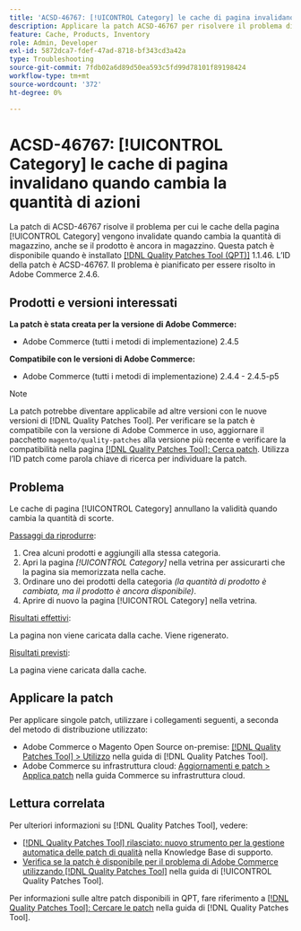 ```yaml
---
title: 'ACSD-46767: [!UICONTROL Category] le cache di pagina invalidano quando cambia la quantità di azioni'
description: Applicare la patch ACSD-46767 per risolvere il problema di Adobe Commerce, in cui le cache di pagina [!UICONTROL Category] annullano la validità quando cambia la quantità di magazzino, anche se il prodotto è ancora in magazzino.
feature: Cache, Products, Inventory
role: Admin, Developer
exl-id: 5872dca7-fdef-47ad-8718-bf343cd3a42a
type: Troubleshooting
source-git-commit: 7fdb02a6d89d50ea593c5fd99d78101f89198424
workflow-type: tm+mt
source-wordcount: '372'
ht-degree: 0%

---
```


# ACSD-46767: [!UICONTROL Category] le cache di pagina invalidano quando cambia la quantità di azioni

La patch di ACSD-46767 risolve il problema per cui le cache della pagina [!UICONTROL Category] vengono invalidate quando cambia la quantità di magazzino, anche se il prodotto è ancora in magazzino. Questa patch è disponibile quando è installato [[!DNL Quality Patches Tool (QPT)]](https://experienceleague.adobe.com/it/docs/commerce-operations/tools/quality-patches-tool/quality-patches-tool-to-self-serve-quality-patches) 1.1.46. L’ID della patch è ACSD-46767. Il problema è pianificato per essere risolto in Adobe Commerce 2.4.6.

## Prodotti e versioni interessati

**La patch è stata creata per la versione di Adobe Commerce:**

* Adobe Commerce (tutti i metodi di implementazione) 2.4.5

**Compatibile con le versioni di Adobe Commerce:**

* Adobe Commerce (tutti i metodi di implementazione) 2.4.4 - 2.4.5-p5

>[!NOTE]
>
>La patch potrebbe diventare applicabile ad altre versioni con le nuove versioni di [!DNL Quality Patches Tool]. Per verificare se la patch è compatibile con la versione di Adobe Commerce in uso, aggiornare il pacchetto `magento/quality-patches` alla versione più recente e verificare la compatibilità nella pagina [[!DNL Quality Patches Tool]: Cerca patch](https://experienceleague.adobe.com/tools/commerce-quality-patches/index.html?lang=it). Utilizza l’ID patch come parola chiave di ricerca per individuare la patch.

## Problema

Le cache di pagina [!UICONTROL Category] annullano la validità quando cambia la quantità di scorte.

<u>Passaggi da riprodurre</u>:

1. Crea alcuni prodotti e aggiungili alla stessa categoria.
1. Apri la pagina *[!UICONTROL Category]* nella vetrina per assicurarti che la pagina sia memorizzata nella cache.
1. Ordinare uno dei prodotti della categoria *(la quantità di prodotto è cambiata, ma il prodotto è ancora disponibile)*.
1. Aprire di nuovo la pagina [!UICONTROL Category] nella vetrina.

<u>Risultati effettivi</u>:

La pagina non viene caricata dalla cache. Viene rigenerato.

<u>Risultati previsti</u>:

La pagina viene caricata dalla cache.

## Applicare la patch

Per applicare singole patch, utilizzare i collegamenti seguenti, a seconda del metodo di distribuzione utilizzato:

* Adobe Commerce o Magento Open Source on-premise: [[!DNL Quality Patches Tool] > Utilizzo](/help/tools/quality-patches-tool/usage.md) nella guida di [!DNL Quality Patches Tool].
* Adobe Commerce su infrastruttura cloud: [Aggiornamenti e patch > Applica patch](https://experienceleague.adobe.com/docs/commerce-cloud-service/user-guide/develop/upgrade/apply-patches.html?lang=it) nella guida Commerce su infrastruttura cloud.

## Lettura correlata

Per ulteriori informazioni su [!DNL Quality Patches Tool], vedere:

* [[!DNL Quality Patches Tool] rilasciato: nuovo strumento per la gestione automatica delle patch di qualità](https://experienceleague.adobe.com/it/docs/commerce-operations/tools/quality-patches-tool/quality-patches-tool-to-self-serve-quality-patches) nella Knowledge Base di supporto.
* [Verifica se la patch è disponibile per il problema di Adobe Commerce utilizzando  [!DNL Quality Patches Tool]](/help/tools/quality-patches-tool/patches-available-in-qpt/check-patch-for-magento-issue-with-magento-quality-patches.md) nella guida di [!UICONTROL Quality Patches Tool].


Per informazioni sulle altre patch disponibili in QPT, fare riferimento a [[!DNL Quality Patches Tool]: Cercare le patch](https://experienceleague.adobe.com/tools/commerce-quality-patches/index.html?lang=it) nella guida di [!DNL Quality Patches Tool].
